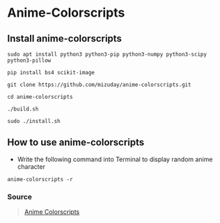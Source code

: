 # Anime-Colorscripts

## Install anime-colorscripts
```
sudo apt install python3 python3-pip python3-numpy python3-scipy python3-pillow
```
```
pip install bs4 scikit-image
```
```
git clone https://github.com/mizuday/anime-colorscripts.git
```
```
cd anime-colorscripts
```
```
./build.sh
```
```
sudo ./install.sh
```

## How to use anime-colorscripts
- Write the following command into Terminal to display random anime character
```
anime-colorscripts -r
```

### Source
> [Anime Colorscripts](https://github.com/juanlouisr/anime-colorscripts)
